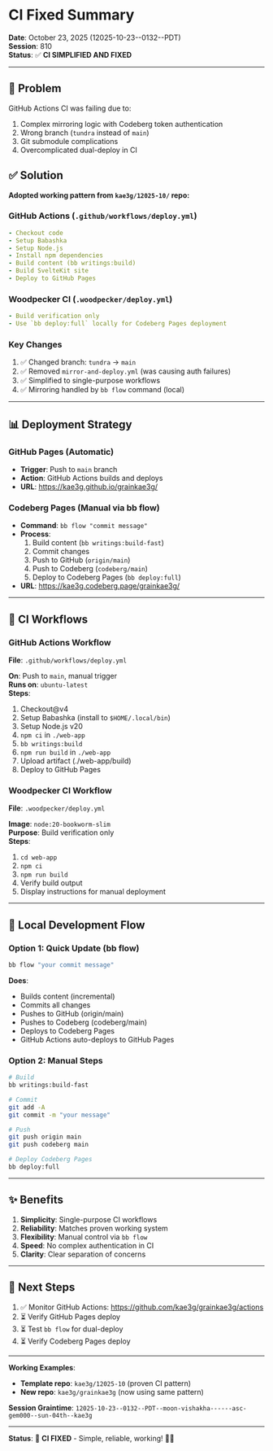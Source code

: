 # CI Fixed Summary

**Date**: October 23, 2025 (12025-10-23--0132--PDT)  
**Session**: 810  
**Status**: ✅ **CI SIMPLIFIED AND FIXED**

---

## 🎯 Problem

GitHub Actions CI was failing due to:
1. Complex mirroring logic with Codeberg token authentication
2. Wrong branch (`tundra` instead of `main`)
3. Git submodule complications
4. Overcomplicated dual-deploy in CI

## ✅ Solution

**Adopted working pattern from `kae3g/12025-10/` repo:**

### GitHub Actions (`.github/workflows/deploy.yml`)
```yaml
- Checkout code
- Setup Babashka
- Setup Node.js
- Install npm dependencies
- Build content (bb writings:build)
- Build SvelteKit site
- Deploy to GitHub Pages
```

### Woodpecker CI (`.woodpecker/deploy.yml`)
```yaml
- Build verification only
- Use `bb deploy:full` locally for Codeberg Pages deployment
```

### Key Changes
1. ✅ Changed branch: `tundra` → `main`
2. ✅ Removed `mirror-and-deploy.yml` (was causing auth failures)
3. ✅ Simplified to single-purpose workflows
4. ✅ Mirroring handled by `bb flow` command (local)

---

## 📊 Deployment Strategy

### GitHub Pages (Automatic)
- **Trigger**: Push to `main` branch
- **Action**: GitHub Actions builds and deploys
- **URL**: https://kae3g.github.io/grainkae3g/

### Codeberg Pages (Manual via bb flow)
- **Command**: `bb flow "commit message"`
- **Process**:
  1. Build content (`bb writings:build-fast`)
  2. Commit changes
  3. Push to GitHub (`origin/main`)
  4. Push to Codeberg (`codeberg/main`)
  5. Deploy to Codeberg Pages (`bb deploy:full`)
- **URL**: https://kae3g.codeberg.page/grainkae3g/

---

## 🔧 CI Workflows

### GitHub Actions Workflow
**File**: `.github/workflows/deploy.yml`

**On**: Push to `main`, manual trigger  
**Runs on**: `ubuntu-latest`  
**Steps**:
1. Checkout@v4
2. Setup Babashka (install to `$HOME/.local/bin`)
3. Setup Node.js v20
4. `npm ci` in `./web-app`
5. `bb writings:build`
6. `npm run build` in `./web-app`
7. Upload artifact (./web-app/build)
8. Deploy to GitHub Pages

### Woodpecker CI Workflow
**File**: `.woodpecker/deploy.yml`

**Image**: `node:20-bookworm-slim`  
**Purpose**: Build verification only  
**Steps**:
1. `cd web-app`
2. `npm ci`
3. `npm run build`
4. Verify build output
5. Display instructions for manual deployment

---

## 🌊 Local Development Flow

### Option 1: Quick Update (bb flow)
```bash
bb flow "your commit message"
```
**Does**:
- Builds content (incremental)
- Commits all changes
- Pushes to GitHub (origin/main)
- Pushes to Codeberg (codeberg/main)
- Deploys to Codeberg Pages
- GitHub Actions auto-deploys to GitHub Pages

### Option 2: Manual Steps
```bash
# Build
bb writings:build-fast

# Commit
git add -A
git commit -m "your message"

# Push
git push origin main
git push codeberg main

# Deploy Codeberg Pages
bb deploy:full
```

---

## ✨ Benefits

1. **Simplicity**: Single-purpose CI workflows
2. **Reliability**: Matches proven working system
3. **Flexibility**: Manual control via `bb flow`
4. **Speed**: No complex authentication in CI
5. **Clarity**: Clear separation of concerns

---

## 📝 Next Steps

1. ✅ Monitor GitHub Actions: https://github.com/kae3g/grainkae3g/actions
2. ⏳ Verify GitHub Pages deploy
3. ⏳ Test `bb flow` for dual-deploy
4. ⏳ Verify Codeberg Pages deploy

---

**Working Examples**:
- **Template repo**: `kae3g/12025-10` (proven CI pattern)
- **New repo**: `kae3g/grainkae3g` (now using same pattern)

**Session Graintime**: `12025-10-23--0132--PDT--moon-vishakha------asc-gem000--sun-04th--kae3g`

---

**Status**: 🎉 **CI FIXED** - Simple, reliable, working! 🌾✨
